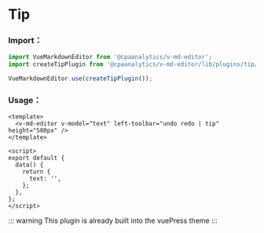 # Tip

<ClientOnly>
  <plugin-tip />
</ClientOnly>

### Import：

```js
import VueMarkdownEditor from '@cpaanalytics/v-md-editor';
import createTipPlugin from '@cpaanalytics/v-md-editor/lib/plugins/tip/index';

VueMarkdownEditor.use(createTipPlugin());
```

### Usage：

```vue
<template>
  <v-md-editor v-model="text" left-toolbar="undo redo | tip" height="500px" />
</template>

<script>
export default {
  data() {
    return {
      text: '',
    };
  },
};
</script>
```

::: warning
This plugin is already built into the vuePress theme
:::
